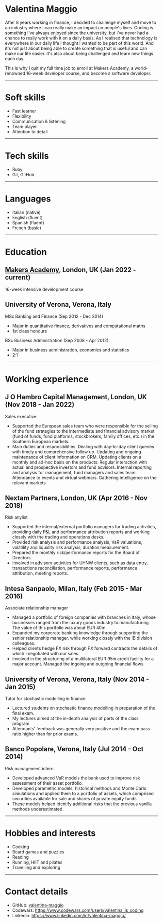 # Valentina Maggio

After 8 years working in finance, I decided to challenge myself and move to an industry where I can really make an impact on people's lives. 
Coding is something I’ve always enjoyed since the university, but I’ve never had a chance to really work with it on a daily basis. As I realised that technology is everywhere in our daily life I thought I wanted to be part of this world. And it's not just about being able to create something that is useful and can make our life easier. It's also about being challenged and learn new things each day. 

This is why I quit my full time job to enroll at Makers Academy, a world-renowned 16-week developer course, and become a software developer.

---

# Soft skills

* Fast learner
* Flexibility
* Communication & listening
* Team player
* Attention to detail

---

# Tech skills

* Ruby
* Git, GitHub

---

# Languages

* Italian (native)
* English (fluent)
* Spanish (fluent)
* French (basic)

---

# Education

## [Makers Academy](https://makers.tech/), London, UK (Jan 2022 - current)

16-week intensive development course

## University of Verona, Verona, Italy 

MSc Banking and Finance (Sep 2012 - Dec 2014)
* Major in quantitative finance, derivatives and computational maths
* 1st class honours

BSc Business Administration (Sep 2008 - Apr 2012)
* Major in business administration, economics and statistics
* 2:1

---

# Working experience

## J O Hambro Capital Management, London, UK (Nov 2018 - Jan 2022)

Sales executive

* Supported the European sales team who were responsible for the selling of the fund strategies to the intermediate and financial advisory market (fund of funds, fund platforms, stockbrokers, family offices, etc.) in the Southern European markets.
* Main duties and responsibilities:
  Dealing with day-to-day client queries with timely and comprehensive follow up.
  Updating and ongoing maintenance of client information on CRM.
  Updating clients on a monthly and ad-hoc basis on the products.
  Regular interaction with actual and prospective investors and fund advisors.
  Internal reporting and analysis for management, fund managers and sales team.
  Attendance to events and virtual webinars.
  Gathering intelligence on the relevant markets

## Nextam Partners, London, UK (Apr 2016 - Nov 2018)

Risk anylist

* Supported the internal/external portfolio managers for trading activities, providing daily P&L and performance attribution reports and working closely with the trading and operations desks.
* Provided risk analysis and performance analysis, VaR valuations, volatility and liquidity risk analysis, duration measurement.
* Prepared the monthly risk/performance reports for the Board of Directors.
* Involved in advisory activities for UHNW clients, such as data entry, transactions reconciliation, performance reports, performance attribution, meeting reports.

## Intesa Sanpaolo, Milan, Italy (Feb 2015 - Mar 2016)

Associate relationship manager

* Managed a portfolio of foreign companies with branches in Italy, whose businesses ranged from the luxury goods industry to manufacturing. The value of this portfolio was about EUR 40m.
* Expanded my corporate banking knowledge through supporting the senior relationship manager, while working closely with the IB division colleagues.
* Helped clients hedge FX risk through FX forward contracts the details of which I negotiated with our sales.
* Involved in the structuring of a multilateral EUR 95m credit facility for a major account. Managed the ingoing and outgoing financial flows.

## University of Verona, Verona, Italy (Nov 2014 - Jan 2015)

Tutor for stochastic modelling in finance

* Lectured students on stochastic finance modelling in preparation of the final exam.
* My lectures aimed at the in-depth analysis of parts of the class program.
* Attendants' feedback was generally very positive and the exam pass ratio higher than for prior
exams.

## Banco Popolare, Verona, Italy (Jul 2014 - Oct 2014)

Risk management intern

* Developed advanced VaR models the bank used to improve risk assessment of their asset portfolio.
* Developed parametric models, historical methods and Monte Carlo simulations and applied them to a portfolio of assets, which comprised securities available for sale and shares of private equity funds.
* These models helped identify additional risks that the previous vanilla methods underestimated.

---

# Hobbies and interests

* Cooking
* Board games and puzzles
* Reading
* Running, HIIT and pilates
* Travelling and exploring

---

# Contact details

* GitHub: [valentina-maggio](https://github.com/valentina-maggio)
* Codewars: https://www.codewars.com/users/valentina_is_coding
* Linkedin: https://www.linkedin.com/in/valentina-maggio/